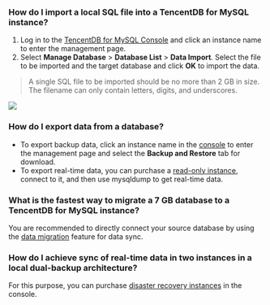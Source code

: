 ### How do I import a local SQL file into a TencentDB for MySQL instance?
1. Log in to the [TencentDB for MySQL Console](https://console.cloud.tencent.com/cdb) and click an instance name to enter the management page.
2. Select **Manage Database** > **Database List** > **Data Import**. Select the file to be imported and the target database and click **OK** to import the data.
>A single SQL file to be imported should be no more than 2 GB in size. The filename can only contain letters, digits, and underscores.
>
![](https://main.qcloudimg.com/raw/a8854e74caebb9c69d831dc1583c10c0.png)

### How do I export data from a database?
- To export backup data, click an instance name in the [console](https://console.cloud.tencent.com/cdb) to enter the management page and select the **Backup and Restore** tab for download.
- To export real-time data, you can purchase a [read-only instance](https://intl.cloud.tencent.com/document/product/236/7270), connect to it, and then use mysqldump to get real-time data.

### What is the fastest way to migrate a 7 GB database to a TencentDB for MySQL instance?
You are recommended to directly connect your source database by using the [data migration](https://intl.cloud.tencent.com/document/product/571/34103) feature for data sync.

### How do I achieve sync of real-time data in two instances in a local dual-backup architecture?
For this purpose, you can purchase [disaster recovery instances](https://intl.cloud.tencent.com/document/product/236/7272) in the console.


